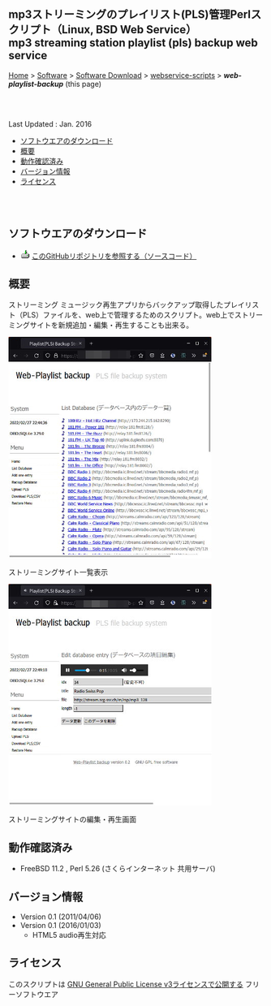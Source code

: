 ## mp3ストリーミングのプレイリスト(PLS)管理Perlスクリプト（Linux, BSD Web Service）<br />mp3 streaming station playlist (pls) backup web service<!-- omit in toc -->

[Home](https://oasis3855.github.io/webpage/) > [Software](https://oasis3855.github.io/webpage/software/index.html) > [Software Download](https://oasis3855.github.io/webpage/software/software-download.html) > [webservice-scripts](../) > ***web-playlist-backup*** (this page)

<br />
<br />

Last Updated : Jan. 2016

- [ソフトウエアのダウンロード](#ソフトウエアのダウンロード)
- [概要](#概要)
- [動作確認済み](#動作確認済み)
- [バージョン情報](#バージョン情報)
- [ライセンス](#ライセンス)

<br />
<br />

## ソフトウエアのダウンロード

- ![download icon](../readme_pics/soft-ico-download-darkmode.gif)   [このGitHubリポジトリを参照する（ソースコード）](../web-playlist-backup/) 

## 概要

ストリーミング ミュージック再生アプリからバックアップ取得したプレイリスト（PLS）ファイルを、web上で管理するためのスクリプト。web上でストリーミングサイトを新規追加・編集・再生することも出来る。

![ストリーミングサイト一覧表示](readme_pics/webplaylist-list.jpg)

ストリーミングサイト一覧表示

![ストリーミングサイトの編集・再生画面](readme_pics/webplaylist-station.jpg)

ストリーミングサイトの編集・再生画面

## 動作確認済み

- FreeBSD 11.2 , Perl 5.26  (さくらインターネット 共用サーバ)

## バージョン情報

- Version 0.1 (2011/04/06)
- Version 0.1 (2016/01/03)
  - HTML5 audio再生対応

## ライセンス

このスクリプトは [GNU General Public License v3ライセンスで公開する](https://gpl.mhatta.org/gpl.ja.html) フリーソフトウエア
